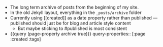 - The long term archive of posts from the beginning of my site.
- In the old Jekyll layout, everything in the `_posts/archive` folder
- Currently using [[created]] as a date property rather than published — published should just be for blog and article style content
	- But maybe sticking to #published is most consistent
- {{query (page-property archive true)}}
  query-properties:: [:page :created :tags]